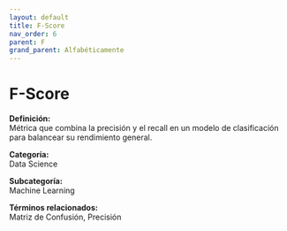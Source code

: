 ```yaml
---
layout: default
title: F-Score
nav_order: 6
parent: F
grand_parent: Alfabéticamente
---
```


# F-Score

**Definición:**  
Métrica que combina la precisión y el recall en un modelo de clasificación para balancear su rendimiento general.

**Categoría:**  
Data Science  

**Subcategoría:**  
Machine Learning

**Términos relacionados:**  
Matriz de Confusión, Precisión
